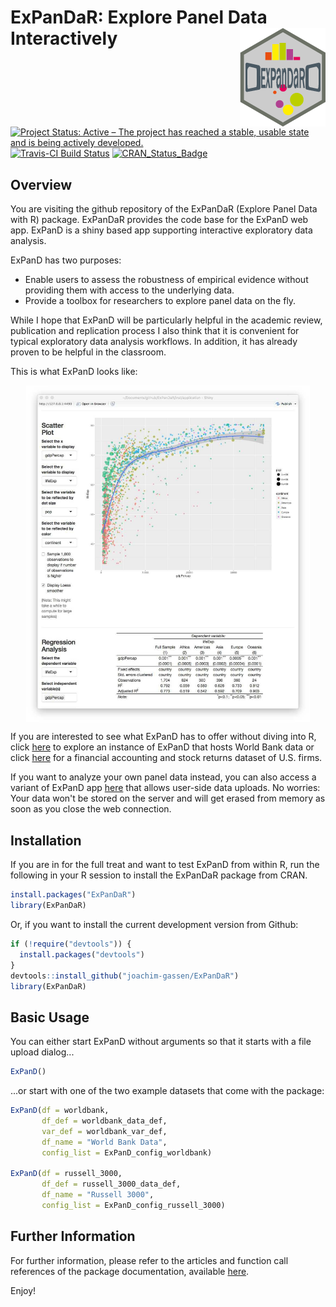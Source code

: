 
ExPanDaR: Explore Panel Data Interactively <img src="logo.png" align="right" />
===============================================================================

[![Project Status: Active – The project has reached a stable, usable state and is being actively developed.](http://www.repostatus.org/badges/latest/active.svg)](http://www.repostatus.org/#active) [![Travis-CI Build Status](https://travis-ci.org/joachim-gassen/ExPanDaR.svg?branch=master)](https://travis-ci.org/joachim-gassen/ExPanDaR) [![CRAN\_Status\_Badge](http://www.r-pkg.org/badges/version/ExPanDaR)](https://cran.r-project.org/package=ExPanDaR)

Overview
--------

You are visiting the github repository of the ExPanDaR (Explore Panel Data with R) package. ExPanDaR provides the code base for the ExPanD web app. ExPanD is a shiny based app supporting interactive exploratory data analysis.

ExPanD has two purposes:

-   Enable users to assess the robustness of empirical evidence without providing them with access to the underlying data.
-   Provide a toolbox for researchers to explore panel data on the fly.

While I hope that ExPanD will be particularly helpful in the academic review, publication and replication process I also think that it is convenient for typical exploratory data analysis workflows. In addition, it has already proven to be helpful in the classroom.

This is what ExPanD looks like:

<img src="vignettes/figures/ExPanD_simple_03.jpg" width="90%" style="display: block; margin: auto;" />

If you are interested to see what ExPanD has to offer without diving into R, click [here](https://jgassen.shinyapps.io/expand_wb/) to explore an instance of ExPanD that hosts World Bank data or click [here](https://jgassen.shinyapps.io/expand_r3/) for a financial accounting and stock returns dataset of U.S. firms.

If you want to analyze your own panel data instead, you can also access a variant of ExPanD app [here](https://jgassen.shinyapps.io/expand/) that allows user-side data uploads. No worries: Your data won't be stored on the server and will get erased from memory as soon as you close the web connection.

Installation
------------

If you are in for the full treat and want to test ExPanD from within R, run the following in your R session to install the ExPanDaR package from CRAN.

``` r
install.packages("ExPanDaR")
library(ExPanDaR)
```

Or, if you want to install the current development version from Github:

``` r
if (!require("devtools")) {
  install.packages("devtools")
}
devtools::install_github("joachim-gassen/ExPanDaR")
library(ExPanDaR)
```

Basic Usage
-----------

You can either start ExPanD without arguments so that it starts with a file upload dialog...

``` r
ExPanD()
```

...or start with one of the two example datasets that come with the package:

``` r
ExPanD(df = worldbank,  
       df_def = worldbank_data_def, 
       var_def = worldbank_var_def,
       df_name = "World Bank Data",
       config_list = ExPanD_config_worldbank)

ExPanD(df = russell_3000,  
       df_def = russell_3000_data_def, 
       df_name = "Russell 3000",
       config_list = ExPanD_config_russell_3000)
```

Further Information
-------------------

For further information, please refer to the articles and function call references of the package documentation, available [here](https://joachim-gassen.github.io/ExPanDaR).

Enjoy!
